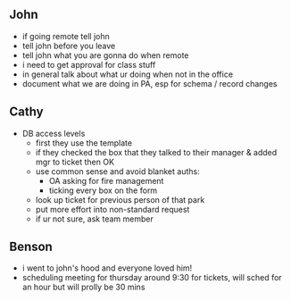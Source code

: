 ## John
- if going remote tell john
- tell john before you leave
- tell john what you are gonna do when remote
- i need to get approval for class stuff
- in general talk about what ur doing when not in the office
- document what we are doing in PA, esp for schema / record changes


## Cathy
- DB access levels
  - first they use the template
  - if they checked the box that they talked to their manager & added mgr to ticket then OK
  - use common sense and avoid blanket auths:
    - OA asking for fire management
    - ticking every box on the form
  - look up ticket for previous person of that park
  - put more effort into non-standard request
  - if ur not sure, ask team member

## Benson
- i went to john's hood and everyone loved him!
- scheduling meeting for thursday around 9:30 for tickets, will sched for an hour but will prolly be 30 mins
